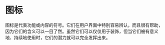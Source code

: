 # 图标

图标是代表功能或内容的符号。它们在用户界面中特别容易辨认，而且很有帮助，因为它们的含义可以一目了然。虽然它们可以仅仅用于装饰，但当它们被有意义地、持续地使用时，它们的潜力就可以完全发挥出来。
